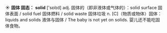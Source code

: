 ☀ <span class="category">**固体 固态：**</span>
<span class="vocabulary">**solid**</span> ['sɒlɪd] 
<span class="definition">adj. 固体的（即非液体或气体的）：</span>solid surface 固体表面 / solid fuel 固体燃料 / solid waste 固体垃圾 <span class="definition">n. [C]（物质或物体）固体：</span>liquids and solids 液体与固体 / The baby is not yet on solids. 婴儿还不能吃固体食物。
